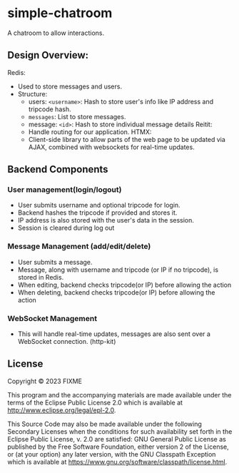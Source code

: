 # simple-chatroom

A chatroom to allow interactions.

## Design Overview:
Redis:
   - Used to store messages and users.
   - Structure: 
     - users: `<username>`: Hash to store user's info like IP address and tripcode hash.
     - `messages`: List to store messages.
     - message: `<id>`: Hash to store individual message details
Reitit:
     - Handle routing for our application.
HTMX:
     - Client-side library to allow parts of the web page to be updated via AJAX, combined with websockets for real-time updates.

## Backend Components
### User management(login/logout)
- User submits username and optional tripcode for login.
- Backend hashes the tripcode if provided and stores it.
- IP address is also stored with the user's data in the session.
- Session is cleared during log out
### Message Management (add/edit/delete)
- User submits a message.
- Message, along with username and tripcode (or IP if no tripcode), is stored in Redis.
- When editing, backend checks tripcode(or IP) before allowing the action
- When deleting, backend checks tripcode(or IP) before allowing the action
### WebSocket Management
- This will handle real-time updates, messages are also sent over a WebSocket connection. (http-kit)




## License

Copyright © 2023 FIXME

This program and the accompanying materials are made available under the
terms of the Eclipse Public License 2.0 which is available at
http://www.eclipse.org/legal/epl-2.0.

This Source Code may also be made available under the following Secondary
Licenses when the conditions for such availability set forth in the Eclipse
Public License, v. 2.0 are satisfied: GNU General Public License as published by
the Free Software Foundation, either version 2 of the License, or (at your
option) any later version, with the GNU Classpath Exception which is available
at https://www.gnu.org/software/classpath/license.html.
